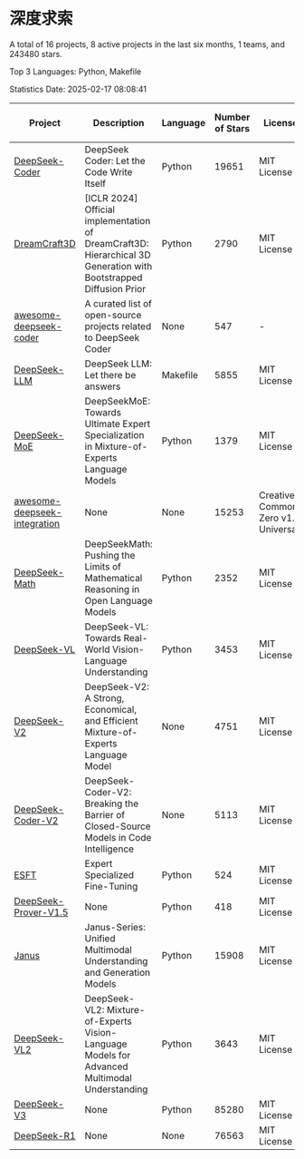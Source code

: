 # 深度求索

A total of 16 projects, 8 active projects in the last six months, 1 teams, and 243480 stars.

Top 3 Languages: Python, Makefile

Statistics Date: 2025-02-17 08:08:41

| Project | Description | Language | Number of Stars | License | Creation Date | Last Updated Date | Last Pushed Date |
| --- | --- | --- | --- | --- | --- | --- | --- |
| [DeepSeek-Coder](https://github.com/deepseek-ai/DeepSeek-Coder) | DeepSeek Coder: Let the Code Write Itself | Python | 19651 | MIT License | 2023-10-20 | 2025-02-17 | 2024-05-21 |
| [DreamCraft3D](https://github.com/deepseek-ai/DreamCraft3D) | [ICLR 2024] Official implementation of DreamCraft3D: Hierarchical 3D Generation with Bootstrapped Diffusion Prior | Python | 2790 | MIT License | 2023-10-23 | 2025-02-17 | 2024-08-21 |
| [awesome-deepseek-coder](https://github.com/deepseek-ai/awesome-deepseek-coder) | A curated list of open-source projects related to DeepSeek Coder | None | 547 | - | 2023-11-06 | 2025-02-17 | 2024-04-03 |
| [DeepSeek-LLM](https://github.com/deepseek-ai/DeepSeek-LLM) | DeepSeek LLM: Let there be answers | Makefile | 5855 | MIT License | 2023-11-29 | 2025-02-17 | 2024-02-04 |
| [DeepSeek-MoE](https://github.com/deepseek-ai/DeepSeek-MoE) | DeepSeekMoE: Towards Ultimate Expert Specialization in Mixture-of-Experts Language Models | Python | 1379 | MIT License | 2024-01-02 | 2025-02-17 | 2024-01-16 |
| [awesome-deepseek-integration](https://github.com/deepseek-ai/awesome-deepseek-integration) | None | None | 15253 | Creative Commons Zero v1.0 Universal | 2024-01-11 | 2025-02-17 | 2025-02-17 |
| [DeepSeek-Math](https://github.com/deepseek-ai/DeepSeek-Math) | DeepSeekMath: Pushing the Limits of Mathematical Reasoning in Open Language Models | Python | 2352 | MIT License | 2024-02-05 | 2025-02-17 | 2024-04-15 |
| [DeepSeek-VL](https://github.com/deepseek-ai/DeepSeek-VL) | DeepSeek-VL: Towards Real-World Vision-Language Understanding | Python | 3453 | MIT License | 2024-03-07 | 2025-02-17 | 2024-04-24 |
| [DeepSeek-V2](https://github.com/deepseek-ai/DeepSeek-V2) | DeepSeek-V2: A Strong, Economical, and Efficient Mixture-of-Experts Language Model | None | 4751 | MIT License | 2024-04-22 | 2025-02-17 | 2024-09-25 |
| [DeepSeek-Coder-V2](https://github.com/deepseek-ai/DeepSeek-Coder-V2) | DeepSeek-Coder-V2: Breaking the Barrier of Closed-Source Models in Code Intelligence | None | 5113 | MIT License | 2024-06-14 | 2025-02-17 | 2024-09-24 |
| [ESFT](https://github.com/deepseek-ai/ESFT) | Expert Specialized Fine-Tuning | Python | 524 | MIT License | 2024-07-04 | 2025-02-17 | 2024-09-22 |
| [DeepSeek-Prover-V1.5](https://github.com/deepseek-ai/DeepSeek-Prover-V1.5) | None | Python | 418 | MIT License | 2024-08-15 | 2025-02-17 | 2024-08-16 |
| [Janus](https://github.com/deepseek-ai/Janus) | Janus-Series: Unified Multimodal Understanding and Generation Models | Python | 15908 | MIT License | 2024-10-18 | 2025-02-17 | 2025-02-01 |
| [DeepSeek-VL2](https://github.com/deepseek-ai/DeepSeek-VL2) | DeepSeek-VL2: Mixture-of-Experts Vision-Language Models for Advanced Multimodal Understanding | Python | 3643 | MIT License | 2024-12-13 | 2025-02-17 | 2025-02-09 |
| [DeepSeek-V3](https://github.com/deepseek-ai/DeepSeek-V3) | None | Python | 85280 | MIT License | 2024-12-26 | 2025-02-17 | 2025-02-14 |
| [DeepSeek-R1](https://github.com/deepseek-ai/DeepSeek-R1) | None | None | 76563 | MIT License | 2025-01-20 | 2025-02-17 | 2025-02-14 |
